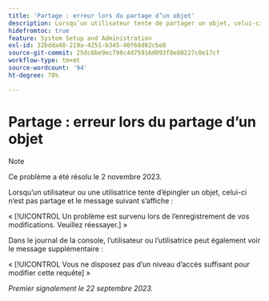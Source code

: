 ```yaml
---
title: 'Partage : erreur lors du partage d’un objet'
description: Lorsqu’un utilisateur tente de partager un objet, celui-ci n’est pas partagé et un message d’erreur s’affiche.
hidefromtoc: true
feature: System Setup and Administration
exl-id: 32bdda48-219a-4251-b345-40f68d02cbe8
source-git-commit: 25dc6be9ec798c4d75916d093f8e80227c0e17cf
workflow-type: tm+mt
source-wordcount: '94'
ht-degree: 78%

---
```


# Partage : erreur lors du partage d’un objet

>[!NOTE]
>
>Ce problème a été résolu le 2 novembre 2023.

Lorsqu’un utilisateur ou une utilisatrice tente d’épingler un objet, celui-ci n’est pas partage et le message suivant s’affiche :

« [!UICONTROL Un problème est survenu lors de l’enregistrement de vos modifications. Veuillez réessayer.] »

Dans le journal de la console, l’utilisateur ou l’utilisatrice peut également voir le message supplémentaire :

« [!UICONTROL Vous ne disposez pas d’un niveau d’accès suffisant pour modifier cette requête] »

_Premier signalement le 22 septembre 2023._
